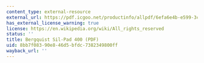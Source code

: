 ```yaml
---
content_type: external-resource
external_url: https://pdf.icgoo.net/productinfo/allpdf/6efa6e4b-e599-3c12-9229-85793faffc88.pdf
has_external_license_warning: true
license: https://en.wikipedia.org/wiki/All_rights_reserved
status: ''
title: Bergquist Sil-Pad 400 (PDF)
uid: 8bb7f083-90e8-46d5-bfdc-7382349800ff
wayback_url: ''
---
```

